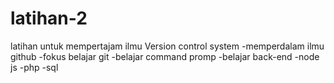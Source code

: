# latihan-2
latihan untuk mempertajam ilmu Version control system
-memperdalam ilmu github
-fokus belajar git
-belajar command promp
-belajar back-end
-node js
-php
-sql

